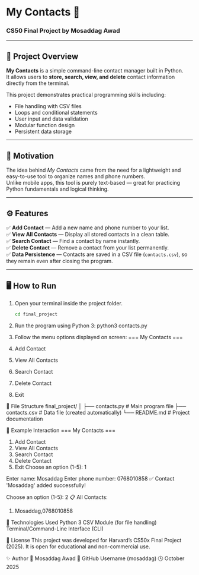 # My Contacts 📱  
### CS50 Final Project by Mosaddag Awad

---

## 🎯 Project Overview

**My Contacts** is a simple command-line contact manager built in Python.  
It allows users to **store, search, view, and delete** contact information directly from the terminal.  

This project demonstrates practical programming skills including:
- File handling with CSV files
- Loops and conditional statements
- User input and data validation
- Modular function design
- Persistent data storage

---

## 🧠 Motivation

The idea behind *My Contacts* came from the need for a lightweight and easy-to-use tool to organize names and phone numbers.  
Unlike mobile apps, this tool is purely text-based — great for practicing Python fundamentals and logical thinking.

---

## ⚙️ Features

✅ **Add Contact** — Add a new name and phone number to your list.  
✅ **View All Contacts** — Display all stored contacts in a clean table.  
✅ **Search Contact** — Find a contact by name instantly.  
✅ **Delete Contact** — Remove a contact from your list permanently.  
✅ **Data Persistence** — Contacts are saved in a CSV file (`contacts.csv`), so they remain even after closing the program.  

---

## 🖥️ How to Run

1. Open your terminal inside the project folder.  
   ```bash
   cd final_project

2. Run the program using Python 3:
python3 contacts.py

3. Follow the menu options displayed on screen:
=== My Contacts ===
1. Add Contact
2. View All Contacts
3. Search Contact
4. Delete Contact
5. Exit

📁 File Structure
final_project/
│
├── contacts.py       # Main program file
├── contacts.csv      # Data file (created automatically)
└── README.md         # Project documentation

🧩 Example Interaction
=== My Contacts ===
1. Add Contact
2. View All Contacts
3. Search Contact
4. Delete Contact
5. Exit
Choose an option (1-5): 1

Enter name: Mosaddag
Enter phone number: 0768010858
✅ Contact 'Mosaddag' added successfully!

Choose an option (1-5): 2
📋 All Contacts:
1. Mosaddag,0768010858

🧰 Technologies Used
Python 3
CSV Module (for file handling)
Terminal/Command-Line Interface (CLI)

📜 License
This project was developed for Harvard’s CS50x Final Project (2025).
It is open for educational and non-commercial use.

✨ Author
👤 Mosaddag Awad
📧 GitHub Username (mosaddag)
🕓 October 2025
